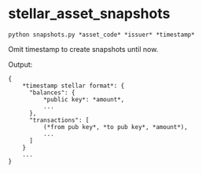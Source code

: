 # stellar_asset_snapshots

`python snapshots.py *asset_code* *issuer* *timestamp*`

Omit timestamp to create snapshots until now.

Output:
```
{
    *timestamp stellar format*: {
      "balances": {
          *public key*: *amount*,
          ...
      },
      "transactions": [
          (*from pub key*, *to pub key*, *amount*),
          ...
      ]
    }
    ...
}
```

